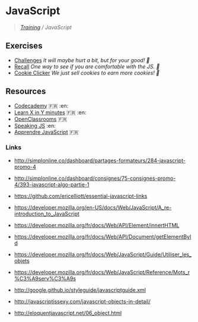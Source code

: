 # JavaScript
>_[Training](https://github.com/simplonco/training) / JavaScript_


## Exercises
* [Challenges](https://github.com/simplonco/js-challenges)
  _It will maybe hurt a bit, but for your good! :cactus:_
* [Recall](https://github.com/simplonco/js-recall)
  _One way to see if you are comfortable with the JS. :vhs:_
* [Cookie Clicker](https://github.com/simplonco/js-cookie-clicker)
  _We just sell cookies to earn more cookies! :cookie:_


## Resources

* [Codecademy](https://www.codecademy.com/fr/learn/javascript) :fr: :en:
* [Learn X in Y minutes](https://learnxinyminutes.com/docs/javascript/) :fr: :en:
* [OpenClassrooms](https://openclassrooms.com/courses/apprenez-a-coder-avec-javascript) :fr:
* [Speaking JS](http://speakingjs.com/) :en:
* [Apprendre JavaScript](https://bu7ch.gitbooks.io/apprendre-javascript/) :fr:

### Links

* http://simplonline.co/dashboard/partages-formateurs/284-javascript-promo-4
* http://simplonline.co/dashboard/consignes/75-consignes-promo-4/393-javascript-algo-partie-1

* https://github.com/ericelliott/essential-javascript-links

* https://developer.mozilla.org/en-US/docs/Web/JavaScript/A_re-introduction_to_JavaScript
* https://developer.mozilla.org/fr/docs/Web/API/Element/innertHTML
* https://developer.mozilla.org/fr/docs/Web/API/Document/getElementById
* https://developer.mozilla.org/fr/docs/Web/JavaScript/Guide/Utiliser_les_objets
* https://developer.mozilla.org/fr/docs/Web/JavaScript/Reference/Mots_r%C3%A9serv%C3%A9s

* http://google.github.io/styleguide/javascriptguide.xml

* http://javascriptissexy.com/javascript-objects-in-detail/
* http://eloquentjavascript.net/06_object.html
